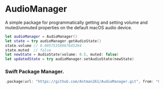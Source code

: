 # AudioManager

A simple package for programmatically getting and setting volume and muted/unmuted properties on the default macOS audio device.

```swift
let audioManager = AudioManager()
let state = try audioManager.getAudioState()
state.volume // 0.80575358867645264
state.muted  // false
let newState = AudioState(volume: 0.5, muted: false)
let updatedState = try audioManager.setAudioState(newState)
```

### Swift Package Manager.
```swift
.package(url: "https://github.com/Antman261/AudioManager.git", from: "0.1.4"),
```
